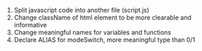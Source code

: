 1. Split javascript code into another file (script.js)
2. Change className of html element to be more clearable and informative
3. Change meaningful names for variables and functions
4. Declare ALIAS for modeSwitch, more meaningful type than 0/1
